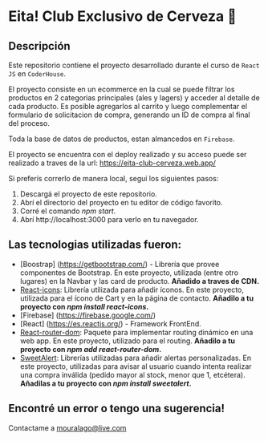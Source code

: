 # Eita! Club Exclusivo de Cerveza 🍻


## Descripción

Este repositorio contiene el proyecto desarrollado durante el curso de `React JS` en `CoderHouse`.

El proyecto consiste en un ecommerce en la cual se puede filtrar los productos en 2 categorias principales (ales y lagers) y acceder al detalle de cada producto. Es posible agregarlos al carrito y luego complementar el formulario de solicitacion de compra, generando un ID de compra al final del proceso.

Toda la base de datos de productos, estan almancedos en `Firebase`.

El proyecto se encuentra con el deploy realizado y su acceso puede ser realizado a traves de la url: https://eita-club-cerveza.web.app/

Si preferís correrlo de manera local, seguí los siguientes pasos:
1. Descargá el proyecto de este repositorio.
2. Abrí el directorio del proyecto en tu editor de código favorito.
3. Corré el comando *npm start*.
4. Abrí http://localhost:3000 para verlo en tu navegador.

## Las tecnologias utilizadas fueron:

* [Boostrap] (https://getbootstrap.com/) - Librería que provee componentes de Bootstrap. En este proyecto, utilizada (entre otro lugares) en la Navbar y las card de producto. **Añadido a traves de CDN.**
* [React-icons](https://react-icons.github.io/react-icons/): Librería utilizada para añadir íconos. En este proyecto, utilizada para el ícono de Cart y en la página de contacto. **Añadilo a tu proyecto con *npm install react-icons*.**
* [Firebase] (https://firebase.google.com/)
* [React] (https://es.reactjs.org/) - Framework FrontEnd.
* [React-router-dom](https://v5.reactrouter.com/web/guides/quick-start): Paquete para implementar routing dinámico en una web app. En este proyecto, utilizado para el routing. **Añadilo a tu proyecto con *npm add react-router-dom*.**
* [SweetAlert](https://sweetalert.js.org/guides/): Librerías utilizadas para añadir alertas personalizadas. En este proyecto, utilizadas para avisar al usuario cuando intenta realizar una compra inválida (pedido mayor al stock, menor que 1, etcétera). **Añadilas a tu proyecto con *npm install sweetalert*.**

## Encontré un error o tengo una sugerencia!
Contactame a mouralago@live.com

